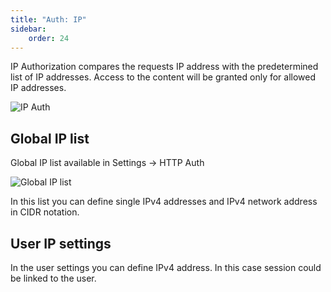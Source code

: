 ```yaml
---
title: "Auth: IP"
sidebar:
    order: 24
---
```


IP Authorization compares the requests IP address with the predetermined list of IP addresses. Access to the content will be granted only for allowed IP addresses.

![IP Auth](https://cdn.cesbo.com/help/astra/delivery/http-hls/auth/ip.svg)

## Global IP list

Global IP list available in Settings → HTTP Auth

![Global IP list](https://cdn.cesbo.com/help/astra/delivery/http-hls/auth/ip-list.png)

In this list you can define single IPv4 addresses and IPv4 network address in CIDR notation.

## User IP settings

In the user settings you can define IPv4 address. In this case session could be linked to the user.
